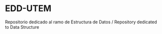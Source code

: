 # EDD-UTEM
Repositorio dedicado al ramo de Estructura de Datos / Repository dedicated to Data Structure
